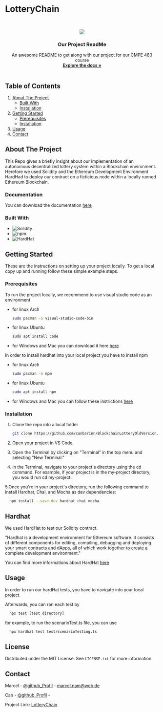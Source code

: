 # LotteryChain

<!-- PROJECT LOGO -->
<br />
<div align="center">
   <p align="center">
<img src="https://github.com/canbarinn/BlockchainLotteryOldVersion/assets/57272836/e4a3d0fb-f1fe-47e6-abeb-5280c50f48dd">
 </p>

  <h3 align="center">Our Project ReadMe</h3>

  <p align="center">
    An awesome README to get along with our project for our CMPE 483 course
    <br />
    <a href="https://github.com/othneildrew/Best-README-Template"><strong>Explore the docs »</strong></a>
    <br />
    <br />

  </p>
</div>



<!-- TABLE OF CONTENTS -->

  ## Table of Contents
  <ol>
    <li>
      <a href="#about-the-project">About The Project</a>
      <ul>
        <li><a href="#documentation">Built With</a></li>
       <li><a href="#built-with">Installation</a></li>
      </ul>
    </li>
    <li>
      <a href="#getting-started">Getting Started</a>
      <ul>
        <li><a href="#prerequisites">Prerequisites</a></li>
        <li><a href="#installation">Installation</a></li>
      </ul>
    </li>
    <li><a href="#usage">Usage</a></li>
    <li><a href="#contact">Contact</a></li>
  </ol>




<!-- ABOUT THE PROJECT -->
## About The Project

This Repo gives a briefly insight about our implementation of an autonomous decentralized lottery system within a Blockchain environment. Herefore we used Solidity and the Ethereum Development Environment HardHad to deploy our contract on a ficticious node within a locally runned Ethereum Blockchain. 



### Documentation

You can download the documentation [here](https://github.com/canbarinn/BlockchainLotteryOldVersion/raw/main/Documentation.docx)

### Built With

* ![Solidity](https://img.shields.io/static/v1?style=for-the-badge&message=Solidity&color=363636&logo=Solidity&logoColor=FFFFFF&label=)
* ![npm](https://img.shields.io/static/v1?style=for-the-badge&message=npm&color=CB3837&logo=npm&logoColor=FFFFFF&label=)
* ![HardHat](https://img.shields.io/static/v1?style=for-the-badge&message=HardHat&color=FFEA00&logo=hardHat&logoColor=FFFF00&label=)




<!-- GETTING STARTED -->
## Getting Started

These are the instructions on setting up your project locally.
To get a local copy up and running follow these simple example steps.

### Prerequisites

To run the project locally, we recommend to use visual studio code as an environment
* for linux Arch
  ```sh
  sudo pacman -S visual-studio-code-bin
  ```
* for linux Ubuntu
  ```sh
  sudo apt install code
  ```
* for Windows and Mac you can download it here [here](https://code.visualstudio.com/download)

  


In order to install hardhat into your local project you have to install npm 

* for linux Arch
  ```sh
  sudo pacman -S npm
  ```
* for linux Ubuntu
  ```sh
  sudo apt install npm
  ```
* for Windows and Mac you can follow these instrictions [here](https://radixweb.com/blog/installing-npm-and-nodejs-on-windows-and-mac)



### Installation

1. Clone the repo into a local folder
   ```sh
   git clone https://github.com/canbarinn/BlockchainLotteryOldVersion.git
   ```
   
2. Open your project in VS Code.

3. Open the Terminal by clicking on "Terminal" in the top menu and selecting "New Terminal."

4. In the Terminal, navigate to your project's directory using the cd command. For example, if your project is in the my-project directory, you would run cd my-project.

5.Once you're in your project's directory, run the following command to install Hardhat, Chai, and Mocha as dev dependencies:

 ```sh
   npm install --save-dev hardhat chai mocha
   ```


## Hardhat

We used HardHat to test our Solidity contract. 

"Hardhat is a development environment for Ethereum software. It consists of different components for editing, compiling, debugging and deploying your smart contracts and dApps, all of which work together to create a complete development environment."

You can find more informations about HardHat [here](https://hardhat.org/hardhat-runner/docs/getting-started#overview)

<!-- USAGE EXAMPLES -->
## Usage

In order to run our hardHat tests, you have to navigate into your local project.

Afterwards, you  can ran each test by
 ```sh
   npx test [test directory]
   ```

for example, to run the scenarioTest.ts file, you can use 
 ```sh
   npx hardhat test test/scenarioTesting.ts
   ```




<!-- LICENSE -->
## License

Distributed under the MIT License. See `LICENSE.txt` for more information.





<!-- CONTACT -->
## Contact

Marcel - [@github_Profil](https://github.com/Mercyrion) - marcel.nam@web.de

Can - [@github_Profil](https://github.com/canbarinn) - 

Project Link: [LotteryChain](https://github.com/canbarinn/BlockchainLotteryOldVersion)





